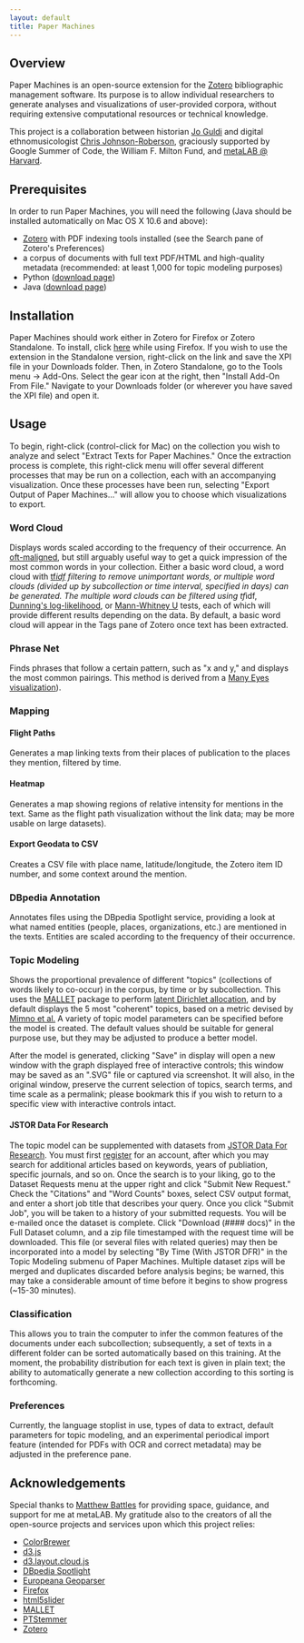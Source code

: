 ```yaml
---
layout: default
title: Paper Machines
---
```

## Overview

Paper Machines is an open-source extension for the [Zotero](http://www.zotero.org/) bibliographic management software. Its purpose is to allow individual researchers to generate analyses and visualizations of user-provided corpora, without requiring extensive computational resources or technical knowledge.

This project is a collaboration between historian [Jo Guldi](http://www.joguldi.com) and digital ethnomusicologist [Chris Johnson-Roberson](http://www.chrisjr.org), graciously supported by Google Summer of Code, the William F. Milton Fund, and [metaLAB @ Harvard](http://metalab.harvard.edu/).

## Prerequisites

In order to run Paper Machines, you will need the following (Java should be installed automatically on Mac OS X 10.6 and above):

* [Zotero](http://www.zotero.org/) with PDF indexing tools installed (see the Search pane of Zotero's Preferences)
* a corpus of documents with full text PDF/HTML and high-quality metadata (recommended: at least 1,000 for topic modeling purposes)
* Python ([download page](http://www.python.org/download/releases/2.7.3))
* Java ([download page](http://java.com/en/download/index.jsp))

## Installation
Paper Machines should work either in Zotero for Firefox or Zotero Standalone. To install, click <a href="https://github.com/downloads/chrisjr/papermachines/papermachines-0.3.5.xpi" onclick="return install(event);">here</a> while using Firefox. If you wish to use the extension in the Standalone version, right-click on the link and save the XPI file in your Downloads folder. Then, in Zotero Standalone, go to the Tools menu -> Add-Ons. Select the gear icon at the right, then "Install Add-On From File." Navigate to your Downloads folder (or wherever you have saved the XPI file) and open it.

## Usage
To begin, right-click (control-click for Mac) on the collection you wish to analyze and select "Extract Texts for Paper Machines." Once the extraction process is complete, this right-click menu will offer several different processes that may be run on a collection, each with an accompanying visualization. Once these processes have been run, selecting "Export Output of Paper Machines..." will allow you to choose which visualizations to export.

### Word Cloud
Displays words scaled according to the frequency of their occurrence. An [oft-maligned](http://www.niemanlab.org/2011/10/word-clouds-considered-harmful/), but still arguably useful way to get a quick impression of the most common words in your collection. Either a basic word cloud, a word cloud with <a href="http://en.wikipedia.org/wiki/Tf*idf">tf*idf</a> filtering to remove unimportant words, or multiple word clouds (divided up by subcollection or time interval, specified in days) can be generated. The multiple word clouds can be filtered using tf*idf, [Dunning's log-likelihood](http://wordhoard.northwestern.edu/userman/analysis-comparewords.html#loglike), or [Mann-Whitney U](http://tedunderwood.wordpress.com/2011/11/09/identifying-the-terms-that-characterize-an-author-or-genre-why-dunnings-may-not-be-the-best-method/) tests, each of which will provide different results depending on the data. By default, a basic word cloud will appear in the Tags pane of Zotero once text has been extracted.

### Phrase Net
Finds phrases that follow a certain pattern, such as "x and y," and displays the most common pairings. This method is derived from a [Many Eyes visualization](http://www-958.ibm.com/software/data/cognos/manyeyes/page/Phrase_Net.html)).

### Mapping
#### Flight Paths
Generates a map linking texts from their places of publication to the places they mention, filtered by time.

#### Heatmap
Generates a map showing regions of relative intensity for mentions in the text. Same as the flight path visualization without the link data; may be more usable on large datasets).

#### Export Geodata to CSV
Creates a CSV file with place name, latitude/longitude, the Zotero item ID number, and some context around the mention.

### DBpedia Annotation
Annotates files using the DBpedia Spotlight service, providing a look at what named entities (people, places, organizations, etc.) are mentioned in the texts. Entities are scaled according to the frequency of their occurrence.

### Topic Modeling
Shows the proportional prevalence of different "topics" (collections of words likely to co-occur) in the corpus, by time or by subcollection. This uses the [MALLET](http://mallet.cs.umass.edu) package to perform [latent Dirichlet allocation](http://en.wikipedia.org/wiki/Latent_Dirichlet_allocation), and by default displays the 5 most "coherent" topics, based on a metric devised by [Mimno et al.](http://www.cs.princeton.edu/~mimno/papers/mimno-semantic-emnlp.pdf) A variety of topic model parameters can be specified before the model is created. The default values should be suitable for general purpose use, but they may be adjusted to produce a better model.

After the model is generated, clicking "Save" in display will open a new window with the graph displayed free of interactive controls; this window may be saved as an ".SVG" file or captured via screenshot. It will also, in the original window, preserve the current selection of topics, search terms, and time scale as a permalink; please bookmark this if you wish to return to a specific view with interactive controls intact.

#### JSTOR Data For Research
The topic model can be supplemented with datasets from [JSTOR Data For Research](http://dfr.jstor.org/). You must first [register](http://dfr.jstor.org/accounts/register/) for an account, after which you may search for additional articles based on keywords, years of publiation, specific journals, and so on. Once the search is to your liking, go to the Dataset Requests menu at the upper right and click "Submit New Request." Check the "Citations" and "Word Counts" boxes, select CSV output format, and enter a short job title that describes your query. Once you click "Submit Job", you will be taken to a history of your submitted requests. You will be e-mailed once the dataset is complete. Click "Download (#### docs)" in the Full Dataset column, and a zip file timestamped with the request time will be downloaded. This file (or several files with related queries) may then be incorporated into a model by selecting "By Time (With JSTOR DFR)" in the Topic Modeling submenu of Paper Machines. Multiple dataset zips will be merged and duplicates discarded before analysis begins; be warned, this may take a considerable amount of time before it begins to show progress (~15-30 minutes).

### Classification
This allows you to train the computer to infer the common features of the documents under each subcollection; subsequently, a set of texts in a different folder can be sorted automatically based on this training. At the moment, the probability distribution for each text is given in plain text; the ability to automatically generate a new collection according to this sorting is forthcoming.

### Preferences

Currently, the language stoplist in use, types of data to extract, default parameters for topic modeling, and an experimental periodical import feature (intended for PDFs with OCR and correct metadata) may be adjusted in the preference pane.

## Acknowledgements
Special thanks to [Matthew Battles](http://metalab.harvard.edu/people/) for providing space, guidance, and support for me at metaLAB. My gratitude also to the creators of all the open-source projects and services upon which this project relies:

* [ColorBrewer](http://colorbrewer2.org/)
* [d3.js](http://d3js.org/)
* [d3.layout.cloud.js](https://github.com/jasondavies/d3-cloud)
* [DBpedia Spotlight](https://github.com/dbpedia-spotlight/dbpedia-spotlight)
* [Europeana Geoparser](http://europeana-geo.isti.cnr.it/geoparser/geoparsing)
* [Firefox](http://www.firefox.com/)
* [html5slider](https://github.com/fryn/html5slider)
* [MALLET](http://mallet.cs.umass.edu)
* [PTStemmer](http://code.google.com/p/ptstemmer/)
* [Zotero](http://www.zotero.org/)

